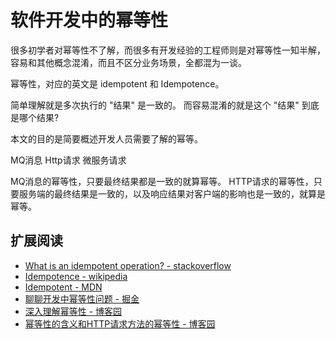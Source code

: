 # 软件开发中的幂等性


很多初学者对幂等性不了解，而很多有开发经验的工程师则是对幂等性一知半解，容易和其他概念混淆，而且不区分业务场景，全都混为一谈。

幂等性，对应的英文是 idempotent 和 Idempotence。

简单理解就是多次执行的 "结果" 是一致的。 而容易混淆的就是这个 "结果" 到底是哪个结果?

本文的目的是简要概述开发人员需要了解的幂等。




MQ消息
Http请求
微服务请求


MQ消息的幂等性，只要最终结果都是一致的就算幂等。
HTTP请求的幂等性，只要服务端的最终结果是一致的，以及响应结果对客户端的影响也是一致的，就算是幂等。




## 扩展阅读

- [What is an idempotent operation? - stackoverflow](https://stackoverflow.com/questions/1077412/what-is-an-idempotent-operation)
- [Idempotence - wikipedia](https://en.wikipedia.org/wiki/Idempotence)
- [Idempotent - MDN](https://developer.mozilla.org/zh-CN/docs/Glossary/Idempotent)
- [聊聊开发中幂等性问题 - 掘金](https://juejin.cn/post/6844903815552958477)
- [深入理解幂等性 - 博客园](https://www.cnblogs.com/javalyy/p/8882144.html)
- [幂等性的含义和HTTP请求方法的幂等性 - 博客园](https://www.cnblogs.com/zhangzl419/p/7323289.html)
